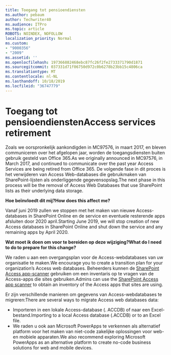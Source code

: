 ```yaml
---
title: Toegang tot pensioendiensten
ms.author: pebaum
author: Techwriter40
ms.audience: ITPro
ms.topic: article
ROBOTS: NOINDEX, NOFOLLOW
localization_priority: Normal
ms.custom:
- "9000356"
- "2009"
ms.assetid: ''
ms.openlocfilehash: 197366882468ebc87fc26f2fe2733371790d1871
ms.sourcegitcommit: 037331d71f06750d972c0b6278b23bb15c4806ca
ms.translationtype: MT
ms.contentlocale: nl-NL
ms.lasthandoff: 10/18/2019
ms.locfileid: "36747779"
---
```

# <a name="access-services-retirement"></a><span data-ttu-id="a4836-102">Toegang tot pensioendiensten</span><span class="sxs-lookup"><span data-stu-id="a4836-102">Access services retirement</span></span>

<span data-ttu-id="a4836-103">Zoals we oorspronkelijk aankondigden in MC97576, in maart 2017, en bleven communiceren over het afgelopen jaar, worden de toegangsdiensten buiten gebruik gesteld van Office 365.</span><span class="sxs-lookup"><span data-stu-id="a4836-103">As we originally announced in MC97576, in March 2017, and continued to communicate over the past year Access Services are being retired from Office 365.</span></span> <span data-ttu-id="a4836-104">De volgende fase in dit proces is het verwijderen van Access Web-databases die gebruikmaken van SharePoint-lijsten als onderliggende gegevensopslag.</span><span class="sxs-lookup"><span data-stu-id="a4836-104">The next phase in this process will be the removal of Access Web Databases that use SharePoint lists as their underlying data storage.</span></span>

<span data-ttu-id="a4836-105">**Hoe beïnvloedt dit mij?**</span><span class="sxs-lookup"><span data-stu-id="a4836-105">**How does this affect me?**</span></span>

<span data-ttu-id="a4836-106">Vanaf juni 2019 zullen we stoppen met het maken van nieuwe Access-databases in SharePoint Online en de service en eventuele resterende apps afsluiten door 2020 april.</span><span class="sxs-lookup"><span data-stu-id="a4836-106">Starting June 2019, we will stop creation of new Access databases in SharePoint Online and shut down the service and any remaining apps by April 2020.</span></span>

<span data-ttu-id="a4836-107">**Wat moet ik doen om voor te bereiden op deze wijziging?**</span><span class="sxs-lookup"><span data-stu-id="a4836-107">**What do I need to do to prepare for this change?**</span></span>

<span data-ttu-id="a4836-108">We raden u aan een overgangsplan voor de Access-webdatabases van uw organisatie te maken.</span><span class="sxs-lookup"><span data-stu-id="a4836-108">We encourage you to create a transition plan for your organization’s Access web databases.</span></span> <span data-ttu-id="a4836-109">Beheerders kunnen de [SharePoint Access app-scanner](https://github.com/SharePoint/PnP-Tools/tree/master/Solutions/SharePoint.AccessApp.Scanner) gebruiken om een inventaris op te vragen van de Access-apps die sites gebruiken.</span><span class="sxs-lookup"><span data-stu-id="a4836-109">Admins can use the [SharePoint Access app scanner](https://github.com/SharePoint/PnP-Tools/tree/master/Solutions/SharePoint.AccessApp.Scanner) to obtain an inventory of the Access apps that sites are using.</span></span>

<span data-ttu-id="a4836-110">Er zijn verschillende manieren om gegevens van Access-webdatabases te migreren:</span><span class="sxs-lookup"><span data-stu-id="a4836-110">There are several ways to migrate Access web databases data:</span></span>

- <span data-ttu-id="a4836-111">Importeren in een lokale Access-database (. ACCDB) of naar een Excel-bestand.</span><span class="sxs-lookup"><span data-stu-id="a4836-111">Importing to a local Access database (.ACCDB) or to an Excel file.</span></span>
- <span data-ttu-id="a4836-112">We raden u ook aan Microsoft PowerApps te verkennen als alternatief platform voor het maken van niet-code zakelijke oplossingen voor web-en mobiele apparaten.</span><span class="sxs-lookup"><span data-stu-id="a4836-112">We also recommend exploring Microsoft PowerApps as an alternative platform to create no-code business solutions for web and mobile devices.</span></span>